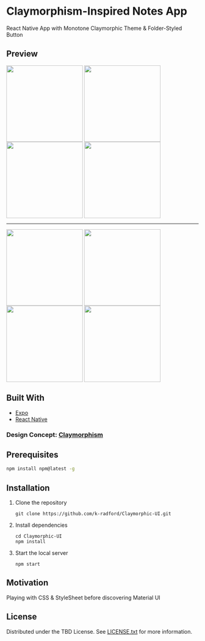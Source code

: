 # Claymorphism-Inspired Notes App
React Native App with Monotone Claymorphic Theme & Folder-Styled Button

## Preview

<img src="https://github.com/k-radford/Claymorphism-UI/assets/38546146/30ba9e14-75bb-428e-a78f-55a83da8a8f6" width="200px" align="center">

<img src="https://github.com/k-radford/Claymorphism-UI/assets/38546146/bc65ae66-15c3-4956-a2f7-890034f27386" width="200px" align="center">

<img src="https://github.com/k-radford/Claymorphism-UI/assets/38546146/7594d672-12cc-4885-9b77-49110290a55a" width="200px" align="center">

<img src="https://github.com/k-radford/Claymorphism-UI/assets/38546146/89e379df-475d-43e6-8a23-651b31510ccc" width="200px" align="center">

---

<img src="https://github.com/k-radford/Claymorphism-UI/assets/38546146/7a28ca62-e994-431d-a3b1-cb30057d656e" width="200px" align="center">

<img src="https://github.com/k-radford/Claymorphism-UI/assets/38546146/d4f39225-2660-48a9-b559-e68a8ca85129" width="200px" align="center">

<img src="https://github.com/k-radford/Claymorphism-UI/assets/38546146/11c053ca-a6d2-4c69-9eeb-cc4032a4d006" width="200px" align="center">

<img src="https://github.com/k-radford/Claymorphism-UI/assets/38546146/1e102de0-4375-431a-83f3-d7a666769241" width="200px" align="center">






## Built With

* [Expo](https://docs.expo.dev)
* [React Native](https://reactnative.dev)

### Design Concept: [Claymorphism](https://hype4.academy/articles/design/claymorphism-in-user-interfaces "hype4.academy/articles/design/claymorphism-in-user-interfaces")

## Prerequisites

   ```sh
   npm install npm@latest -g
   ```

## Installation

1. Clone the repository

   ```
   git clone https://github.com/k-radford/Claymorphic-UI.git
   ```
2. Install dependencies

   ```
   cd Claymorphic-UI
   npm install
   ```
3. Start the local server

   ```
   npm start
   ```
   
## Motivation
Playing with CSS & StyleSheet before discovering Material UI
   
## License

Distributed under the TBD License. See [LICENSE.txt](./LICENSE.txt) for more information.